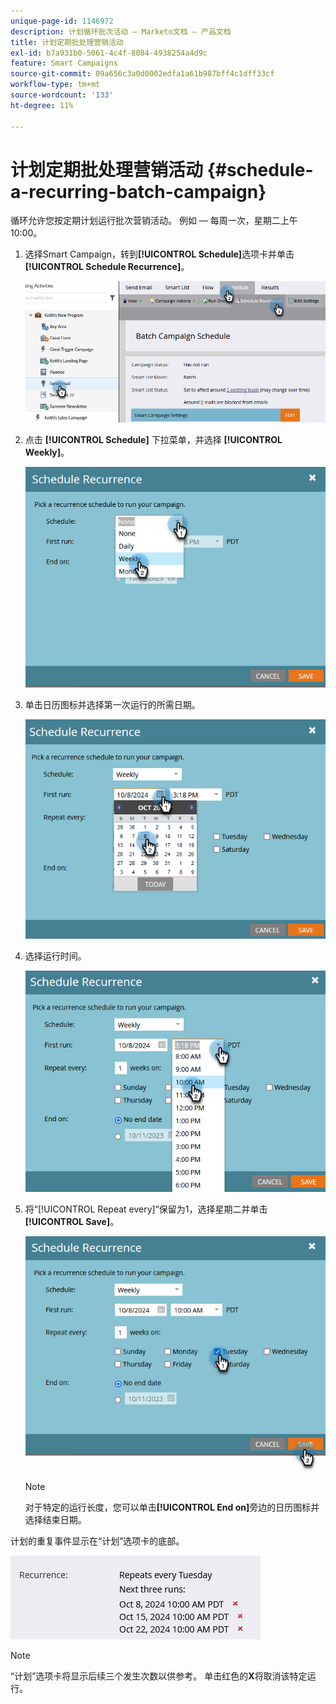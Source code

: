 ```yaml
---
unique-page-id: 1146972
description: 计划循环批次活动 — Marketo文档 — 产品文档
title: 计划定期批处理营销活动
exl-id: b7a931b0-5061-4c4f-8084-4938254a4d9c
feature: Smart Campaigns
source-git-commit: 09a656c3a0d0002edfa1a61b987bff4c1dff33cf
workflow-type: tm+mt
source-wordcount: '133'
ht-degree: 11%

---
```


# 计划定期批处理营销活动 {#schedule-a-recurring-batch-campaign}

循环允许您按定期计划运行批次营销活动。 例如 — 每周一次，星期二上午10:00。

1. 选择Smart Campaign，转到&#x200B;**[!UICONTROL Schedule]**&#x200B;选项卡并单击&#x200B;**[!UICONTROL Schedule Recurrence]**。

   ![](assets/schedule-a-recurring-batch-campaign-1.png)

1. 点击 **[!UICONTROL Schedule]** 下拉菜单，并选择 **[!UICONTROL Weekly]**。

   ![](assets/schedule-a-recurring-batch-campaign-2.png)

1. 单击日历图标并选择第一次运行的所需日期。

   ![](assets/schedule-a-recurring-batch-campaign-3.png)

1. 选择运行时间。

   ![](assets/schedule-a-recurring-batch-campaign-4.png)

1. 将“[!UICONTROL Repeat every]”保留为1，选择星期二并单击&#x200B;**[!UICONTROL Save]**。

   ![](assets/schedule-a-recurring-batch-campaign-5.png)

   >[!NOTE]
   >
   >对于特定的运行长度，您可以单击&#x200B;**[!UICONTROL End on]**&#x200B;旁边的日历图标并选择结束日期。

计划的重复事件显示在“计划”选项卡的底部。

![](assets/schedule-a-recurring-batch-campaign-6.png)

>[!NOTE]
>
>“计划”选项卡将显示后续三个发生次数以供参考。 单击红色的&#x200B;**X**&#x200B;将取消该特定运行。
